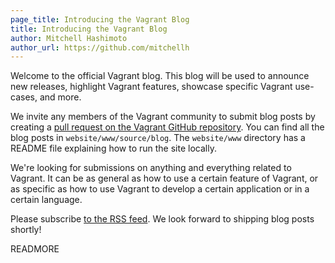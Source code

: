 ```yaml
---
page_title: Introducing the Vagrant Blog
title: Introducing the Vagrant Blog
author: Mitchell Hashimoto
author_url: https://github.com/mitchellh
---
```


Welcome to the official Vagrant blog. This blog will be used to announce
new releases, highlight Vagrant features, showcase specific Vagrant use-cases,
and more.

We invite any members of the Vagrant community to submit blog posts
by creating a [pull request on the Vagrant GitHub repository](https://github.com/mitchellh/vagrant).
You can find all the blog posts in `website/www/source/blog`. The
`website/www` directory has a README file explaining how to run the
site locally.

We're looking for submissions on anything and everything related to Vagrant.
It can be as general as how to use a certain feature of Vagrant, or as
specific as how to use Vagrant to develop a certain application or in
a certain language.

Please subscribe [to the RSS feed](http://feeds.feedburner.com/vagrantup).
We look forward to shipping blog posts shortly!

READMORE
